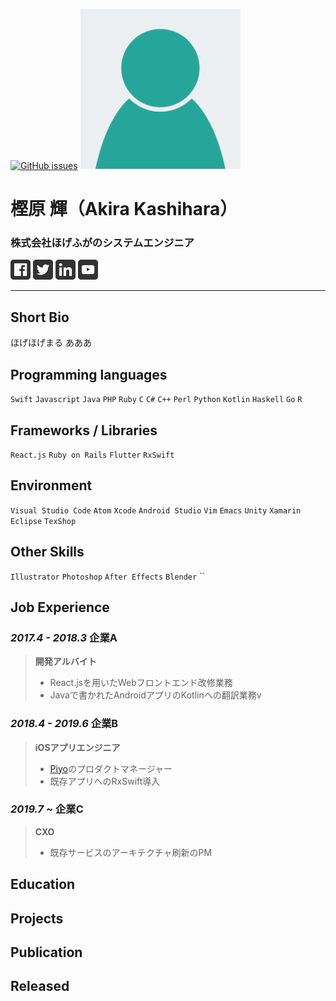 [![GitHub issues](https://img.shields.io/github/issues/KASHIHARAAkira/portfolio)](https://github.com/KASHIHARAAkira/portfolio/issues)
<img src="./resources/thumbnail.png" width="256px">

# 樫原 輝（Akira Kashihara）
### 株式会社ほげふがのシステムエンジニア

[<img src="./resources/sns_icons/facebook.png" width="32px">](https://www.facebook.com/)
[<img src="./resources/sns_icons/twitter.png" width="32px">](https://twitter.com/)
[<img src="./resources/sns_icons/linkedin.png" width="32px">](https://www.linkedin.com/)
[<img src="./resources/sns_icons/youtube.png" width="32px">](https://www.youtube.com/)

***

## Short Bio
ほげほげまる
あああ

## Programming languages
`Swift` `Javascript` `Java` `PHP` `Ruby` `C` `C#` `C++` `Perl` `Python` `Kotlin` `Haskell` `Go` `R`

## Frameworks / Libraries
`React.js` `Ruby on Rails` `Flutter` `RxSwift`

## Environment
`Visual Studio Code` `Atom` `Xcode` `Android Studio` `Vim` `Emacs` `Unity` `Xamarin` `Eclipse` `TexShop`

## Other Skills
`Illustrator` `Photoshop` `After Effects` `Blender` ``

## Job Experience
### *2017.4 - 2018.3* 企業A
> __開発アルバイト__
> - React.jsを用いたWebフロントエンド改修業務
> - Javaで書かれたAndroidアプリのKotlinへの翻訳業務v

### *2018.4 - 2019.6* 企業B
> __iOSアプリエンジニア__
> - [Piyo](http://undefined.com)のプロダクトマネージャー
> - 既存アプリへのRxSwift導入

### *2019.7 ~* 企業C
> __CXO__
> - 既存サービスのアーキテクチャ刷新のPM

## Education

## Projects

## Publication

## Released
